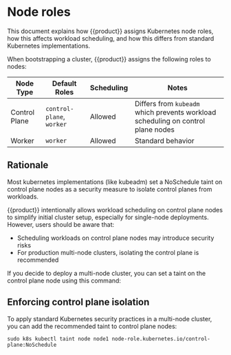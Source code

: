 # Node roles

This document explains how {{product}} assigns Kubernetes node roles, how this
affects workload scheduling, and how this differs from standard Kubernetes
implementations.

When bootstrapping a cluster, {{product}} assigns the following roles to nodes:

| Node Type | Default Roles | Scheduling | Notes |
|-----------|--------------|------------|-------|
| Control Plane | `control-plane`, `worker` | Allowed | Differs from `kubeadm` which prevents workload scheduling on control plane nodes |
| Worker | `worker` | Allowed | Standard behavior |

## Rationale

Most kubernetes implementations (like kubeadm) set a NoSchedule taint on
control plane nodes as a security measure to isolate control planes from
workloads.

{{product}} intentionally allows workload scheduling on control plane nodes to
simplify initial cluster setup, especially for single-node deployments.
However, users should be aware that:

- Scheduling workloads on control plane nodes may introduce security risks
- For production multi-node clusters, isolating the control plane is
  recommended

If you decide to deploy a multi-node cluster, you can set a taint on the
control plane node using this command:

## Enforcing control plane isolation

To apply standard Kubernetes security practices in a multi-node cluster, you
can add the recommended taint to control plane nodes:

```
sudo k8s kubectl taint node node1 node-role.kubernetes.io/control-plane:NoSchedule
```
